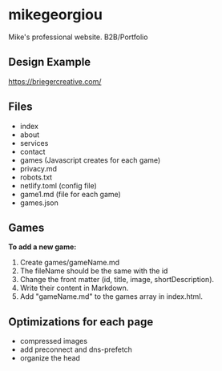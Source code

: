 # mikegeorgiou
Mike's professional website. B2B/Portfolio 

## Design Example
https://briegercreative.com/

## Files
- index
- about
- services
- contact
- games (Javascript creates for each game)
- privacy.md
- robots.txt
- netlify.toml (config file)
- game1.md (file for each game)
- games.json

## Games
**To add a new game:**
1. Create games/gameName.md
2. The fileName should be the same with the id
3. Change the front matter (id, title, image, shortDescription).
4. Write their content in Markdown.
5. Add "gameName.md" to the games array in index.html.

## Optimizations for each page 
- compressed images
- add preconnect and dns-prefetch
- organize the head 



